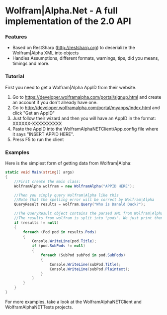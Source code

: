 # Wolfram|Alpha.Net - A full implementation of the 2.0 API

### Features

* Based on RestSharp (http://restsharp.org) to deserialize the Wolfram|Alpha XML into objects
* Handles Assumptions, different formats, warnings, tips, did you means, timings and more.

### Tutorial

First you need to get a Wolfram|Alpha AppID from their website.

1. Go to https://developer.wolframalpha.com/portal/signup.html and create an account if you don't already have one.
2. Go to http://developer.wolframalpha.com/portal/myapps/index.html and click "Get an AppID"
3. Just follow their wizard and then you will have an AppID in the format: XXXXXX-XXXXXXXXXX
4. Paste the AppID into the WolframAlphaNETClient/App.config file where it says "INSERT APPID HERE".
5. Press F5 to run the client

### Examples

Here is the simplest form of getting data from Wolfram|Alpha:

```csharp
static void Main(string[] args)
{
	//First create the main class:
	WolframAlpha wolfram = new WolframAlpha("APPID HERE");

	//Then you simply query Wolfram|Alpha like this
	//Note that the spelling error will be correct by Wolfram|Alpha
	QueryResult results = wolfram.Query("Who is Danald Duck?");

	//The QueryResult object contains the parsed XML from Wolfram|Alpha. Lets look at it.
	//The results from wolfram is split into "pods". We just print them.
	if (results != null)
	{
		foreach (Pod pod in results.Pods)
		{
			Console.WriteLine(pod.Title);
			if (pod.SubPods != null)
			{
				foreach (SubPod subPod in pod.SubPods)
				{
					Console.WriteLine(subPod.Title);
					Console.WriteLine(subPod.Plaintext);
				}
			}
		}
	}
}

```

For more examples, take a look at the WolframAlphaNETClient and WolframAlphaNETTests projects.